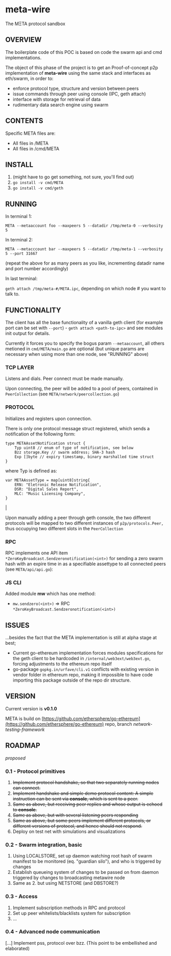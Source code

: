 # meta-wire

The MΞTA protocol sandbox

## OVERVIEW

The boilerplate code of this POC is based on code the swarm api and cmd implementations.

The object of this phase of the project is to get an Proof-of-concept p2p implementation of **meta-wire** using the same stack and interfaces as eth/swarm, in order to:

- enforce protocol type, structure and version between peers
- issue commands through peer using console (IPC, geth attach)
- interface with storage for retrieval of data
- rudimentary data search engine using swarm

## CONTENTS

Specific META files are:

- All files in /META
- All files in /cmd/META

## INSTALL

1. (might have to go get something, not sure, you'll find out)
2. `go install -v cmd/META`
3. `go install -v cmd/geth`

## RUNNING
 
In terminal 1: 

`META --metaaccount foo --maxpeers 5 --datadir /tmp/meta-0 --verbosity 5`

In terminal 2:

`META --metacccount bar --maxpeers 5 --datadir /tmp/meta-1 --verbosity 5 --port 31667`

(repeat the above for as many peers as you like, incrementing datadir name and port number accordingly)

In last terminal:

`geth attach /tmp/meta-#/META.ipc`, depending on which node # you want to talk to.

## FUNCTIONALITY

The client has all the base functionality of a vanilla geth client (for example port can be set with `--port`) - `geth attach <path-to-ipc>` and see modules init output for details.

Currently it forces you to specify the bogus param `--metaaccount`, all others metioned in `cmd/META/main.go` are optional (but unique params are necessary when using more than one node, see "RUNNING" above)

### TCP LAYER

Listens and dials. Peer connect must be made manually.

Upon connecting, the peer will be added to a pool of peers, contained in `PeerCollection` (see `META/network/peercollection.go`)

### PROTOCOL

Initializes and registers upon connection.

There is only one protocol message struct registered, which sends a notification of the following form:

```
type METAAssetNotification struct {
	Typ uint8 // enum of type of notification, see below
	Bzz storage.Key // swarm address; SHA-3 hash
	Exp []byte // expiry timestamp, binary marshalled time struct
}
```

where Typ is defined as:

```
var METAAssetType = map[uint8]string{
	ERN: "Eletronic Release Notification",
	DSR: "Digital Sales Report",
	MLC: "Music Licensing Company",
}
```
|

Upon manually adding a peer through geth console, the two different protocols will be mapped to two different instances of `p2p/protocols.Peer,` thus occupying two different slots in the `PeerCollection`

### RPC

RPC implements one API item `*ZeroKeyBroadcast.Sendzeronotification(<int>)` for sending a zero swarm hash with an expire time in as a specifiable assettype to all connected peers (see `META/api/api.go`):

### JS CLI

Added module **mw** which has one method:


- `mw.sendzero(<int>)` => RPC `*ZeroKeyBroadcast.Sendzeronotification(<int>)`

## ISSUES

...besides the fact that the META implementation is still at alpha stage at best;

- Current go-ethereum implementation forces modules specifications for the geth client to be hardcoded in `/internal/web3ext/web3ext.go`, forcing adjustments to the ethereum repo itself
- go-package `gopkg.in/urfave/cli.v1` conflicts with existing version in vendor folder in ethereum repo, making it impossible to have code importing this package outside of the repo dir structure.

## VERSION

Current version is **v0.1.0**

META is build on [https://github.com/ethersphere/go-ethereum](https://github.com/ethersphere/go-ethereum) repo, branch *network-testing-framework*

## ROADMAP

*proposed*

### 0.1 - Protocol primitives

1. ~~Implement protocol handshake, so that two separately running nodes can connect.~~
2. ~~Implement handshake and simple demo protocol content: A simple instruction can be sent via **console**, which is sent to a peer.~~
3. ~~Same as above, but receiving peer replies and whose output is echoed to **console**.~~
4. ~~Same as above, but with several listening peers responding~~
5. ~~Same as above, but some peers implement different protocols, or different versions of protocol, and hence should not respond.~~
6. Deploy on test net with simulations and visualizations

### 0.2 - Swarm integration, basic

1. Using LOCALSTORE, set up daemon watching root hash of swarm manifest to be monitored (eq. "guardian silo"), and who is triggered by changes
2. Establish queueing system of changes to be passed on from daemon triggered by changes to broadcasting metawire node
3. Same as 2. but using NETSTORE (and DBSTORE?)

### 0.3 - Access

1. Implement subscription methods in RPC and protocol
2. Set up peer whitelists/blacklists system for subscription
3. ...

### 0.4 - Advanced node communication

[...] Implement pss, protocol over bzz. (This point to be embellished and elaborated)

